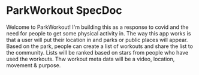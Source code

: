 #  ParkWorkout SpecDoc

Welcome to ParkWorkout! I'm building this as a response to covid and the need for people to get some physical activity in. The way this app works is that a user will put their location in and parks or public places will appear. Based on the park, people can create a list of workouts and share the list to the community. Lists will be ranked based on stars from people who have used the workouts. Thw workout meta data will be a video, location, movement & purpose. 


